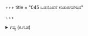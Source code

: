 +++
title = "045 ಒಡನೊಡನೆ ಕರಿತುರಗವೇರಿದ"

+++

<details><summary>ಗದ್ಯ (ಕ.ಗ.ಪ) </summary>

45. ಕೌರವನÉೂಡನೆ ಹುಟ್ಟಿದ ನೂರು ಮಂದಿ ಸೋದರರು ಕರ್ಣ, ಶಕುನಿ, ಜಯದ್ರಥ ಮೊದಲಾದವರೂ ಅಂತರಂಗದ ಮಿತ್ರ ಪರಿವಾರವೂ ಒಟ್ಟೊಟ್ಟಿಗೆ ಆನೆ ಕುದುರೆಗಳನ್ನು ಏರಿ ಹೊರಟರು. ಚಾಮರಗಳು ಆಕಾಶವನ್ನು ಆವರಿಸಿದವು, ವಾದ್ಯಗಳು ಮೊಳಗಿದವು, ಪ್ರಳಯ ಕಾಲದ ಪ್ರಕ್ಷುಬ್ಧ ಸಾಗರದಂತೆ ಅಲ್ಲೋಲಕಲ್ಲೋಲ ಮಾಡುತ್ತಾ ಸೇನೆ ಸಾಗಲು ದುರ್ಯೋಧನನು ಹಸ್ತಿನಾಪುರ ಬಿಟ್ಟು ತೆರಳಿದನು.
</details>
